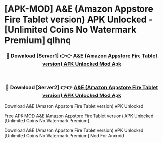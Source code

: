 # [APK-MOD] A&E (Amazon Appstore Fire Tablet version) APK Unlocked - [Unlimited Coins No Watermark Premium] qlhnq



<div align="center">
<h3>🔴 Download [Server1] 👉👉 <a href="https://momento.my/?title=A&E_(Amazon_Appstore_Fire_Tablet_version)_APK_Unlocked">A&E (Amazon Appstore Fire Tablet version) APK Unlocked Mod Apk</a></h3><br>

<h3>🔴 Download [Server2] 👉👉 <a href="https://momento.my/?title=A&E_(Amazon_Appstore_Fire_Tablet_version)_APK_Unlocked">A&E (Amazon Appstore Fire Tablet version) APK Unlocked Mod Apk</a></h3>
</div>



Download A&E (Amazon Appstore Fire Tablet version) APK Unlocked 

Free APK MOD A&E (Amazon Appstore Fire Tablet version) APK Unlocked [Unlimited Coins No Watermark Premium]

Download A&E (Amazon Appstore Fire Tablet version) APK Unlocked [Unlimited Coins No Watermark Premium] Mod For Android

